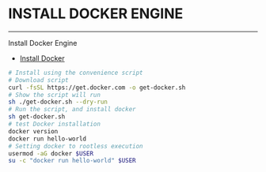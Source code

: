 # INSTALL DOCKER ENGINE

---

Install Docker Engine

- [Install Docker](https://docs.docker.com/engine/install/debian/)

```bash
# Install using the convenience script
# Download script
curl -fsSL https://get.docker.com -o get-docker.sh
# Show the script will run
sh ./get-docker.sh --dry-run
# Run the script, and install docker
sh get-docker.sh
# test Docker installation
docker version
docker run hello-world
# Setting docker to rootless execution
usermod -aG docker $USER
su -c "docker run hello-world" $USER
```

